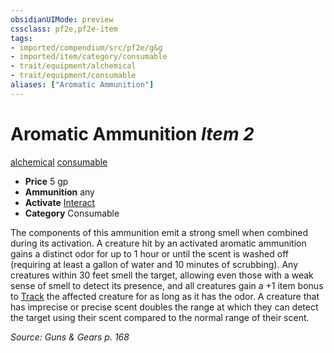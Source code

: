 ```yaml
---
obsidianUIMode: preview
cssclass: pf2e,pf2e-item
tags:
- imported/compendium/src/pf2e/g&g
- imported/item/category/consumable
- trait/equipment/alchemical
- trait/equipment/consumable
aliases: ["Aromatic Ammunition"]
---
```

# Aromatic Ammunition *Item 2*  
[alchemical](alchemical.md)  [consumable](consumable.md)  

- **Price** 5 gp
- **Ammunition** any
- **Activate** [Interact](interact.md)
- **Category** Consumable

The components of this ammunition emit a strong smell when combined during its activation. A creature hit by an activated aromatic ammunition gains a distinct odor for up to 1 hour or until the scent is washed off (requiring at least a gallon of water and 10 minutes of scrubbing). Any creatures within 30 feet smell the target, allowing even those with a weak sense of smell to detect its presence, and all creatures gain a +1 item bonus to [Track](track.md) the affected creature for as long as it has the odor. A creature that has imprecise or precise scent doubles the range at which they can detect the target using their scent compared to the normal range of their scent.

*Source: Guns & Gears p. 168*
